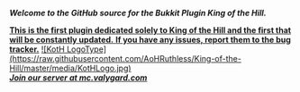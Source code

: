 <b><i>Welcome to the GitHub source for the Bukkit Plugin King of the Hill.</b></i>

<a href="https://github.com/AoHRuthless/King-of-the-Hill/issues">
<b>This is the first plugin dedicated solely to King of the Hill and the first that will be constantly updated.</b>
<b>If you have any issues, report them to the bug tracker.</b></a>

<a href="http://valygard.com">
![KotH LogoType](https://raw.githubusercontent.com/AoHRuthless/King-of-the-Hill/master/media/KotHLogo.jpg)<br>
<b><i>Join our server at mc.valygard.com</i></b></a>